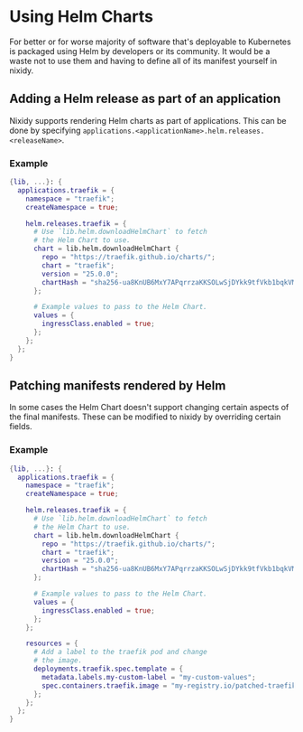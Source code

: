 # Using Helm Charts

For better or for worse majority of software that's deployable to Kubernetes is packaged using Helm by developers or its community. It would be a waste not to use them and having to define all of its manifest yourself in nixidy.

## Adding a Helm release as part of an application

Nixidy supports rendering Helm charts as part of applications. This can be done by specifying `applications.<applicationName>.helm.releases.<releaseName>`.

### Example

```nix
{lib, ...}: {
  applications.traefik = {
    namespace = "traefik";
    createNamespace = true;

    helm.releases.traefik = {
      # Use `lib.helm.downloadHelmChart` to fetch
      # the Helm Chart to use.
      chart = lib.helm.downloadHelmChart {
        repo = "https://traefik.github.io/charts/";
        chart = "traefik";
        version = "25.0.0";
        chartHash = "sha256-ua8KnUB6MxY7APqrrzaKKSOLwSjDYkk9tfVkb1bqkVM=";
      };

      # Example values to pass to the Helm Chart.
      values = {
        ingressClass.enabled = true;
      };
    };
  };
}
```


## Patching manifests rendered by Helm

In some cases the Helm Chart doesn't support changing certain aspects of the final manifests. These can be modified to nixidy by overriding certain fields.

### Example

```nix
{lib, ...}: {
  applications.traefik = {
    namespace = "traefik";
    createNamespace = true;

    helm.releases.traefik = {
      # Use `lib.helm.downloadHelmChart` to fetch
      # the Helm Chart to use.
      chart = lib.helm.downloadHelmChart {
        repo = "https://traefik.github.io/charts/";
        chart = "traefik";
        version = "25.0.0";
        chartHash = "sha256-ua8KnUB6MxY7APqrrzaKKSOLwSjDYkk9tfVkb1bqkVM=";
      };

      # Example values to pass to the Helm Chart.
      values = {
        ingressClass.enabled = true;
      };
    };

    resources = {
      # Add a label to the traefik pod and change
      # the image.
      deployments.traefik.spec.template = {
        metadata.labels.my-custom-label = "my-custom-values";
        spec.containers.traefik.image = "my-registry.io/patched-traefik:v3.0.0";
      };
    };
  };
}
```
